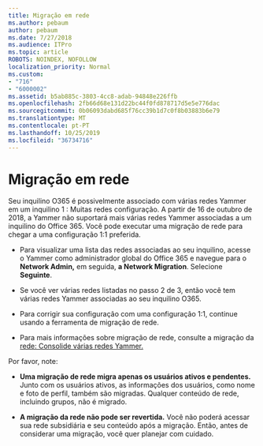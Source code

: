 ```yaml
---
title: Migração em rede
ms.author: pebaum
author: pebaum
ms.date: 7/27/2018
ms.audience: ITPro
ms.topic: article
ROBOTS: NOINDEX, NOFOLLOW
localization_priority: Normal
ms.custom:
- "716"
- "6000002"
ms.assetid: b5ab885c-3803-4cc8-adab-94848e226ffb
ms.openlocfilehash: 2fb66d68e131d22bc44f0fd878717d5e5e776dac
ms.sourcegitcommit: 0b06093dabd685f76cc39b1d7c0f8b03883b6e79
ms.translationtype: MT
ms.contentlocale: pt-PT
ms.lasthandoff: 10/25/2019
ms.locfileid: "36734716"
---
```

# <a name="network-migration"></a>Migração em rede

Seu inquilino O365 é possivelmente associado com várias redes Yammer em um inquilino 1 : Muitas redes configuração. A partir de 16 de outubro de 2018, a Yammer não suportará mais várias redes Yammer associadas a um inquilino do Office 365. Você pode executar uma migração de rede para chegar a uma configuração 1:1 preferida.
  
- Para visualizar uma lista das redes associadas ao seu inquilino, acesse o Yammer como administrador global do Office 365 e navegue para o **Network Admin,** em seguida, **a Network Migration**. Selecione **Seguinte**.

- Se você ver várias redes listadas no passo 2 de 3, então você tem várias redes Yammer associadas ao seu inquilino O365.

- Para corrigir sua configuração com uma configuração 1:1, continue usando a ferramenta de migração de rede.

- Para mais informações sobre migração de rede, consulte a migração da [rede: Consolide várias redes Yammer.](https://docs.microsoft.com/yammer/configure-your-yammer-network/consolidate-multiple-yammer-networks)

Por favor, note:
  
- **Uma migração de rede migra apenas os usuários ativos e pendentes.** Junto com os usuários ativos, as informações dos usuários, como nome e foto de perfil, também são migradas. Qualquer conteúdo de rede, incluindo grupos, não é migrado.

- **A migração da rede não pode ser revertida.** Você não poderá acessar sua rede subsidiária e seu conteúdo após a migração. Então, antes de considerar uma migração, você quer planejar com cuidado.
